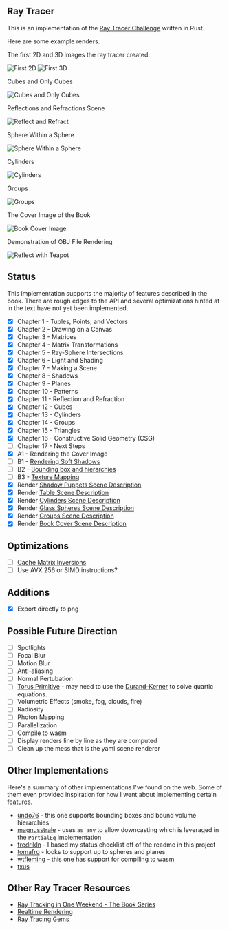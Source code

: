 ## Ray Tracer
This is an implementation of the [Ray Tracer Challenge](http://www.raytracerchallenge.com/) written in Rust.

Here are some example renders.

The first 2D and 3D images the ray tracer created.

![First 2D](images/007.png)
![First 3D](images/010.png)

Cubes and Only Cubes

![Cubes and Only Cubes](images/030.png)

Reflections and Refractions Scene

![Reflect and Refract](images/020.png)

Sphere Within a Sphere

![Sphere Within a Sphere](images/034.png)

Cylinders

![Cylinders](images/033.png)

Groups

![Groups](images/035.png)

The Cover Image of the Book

![Book Cover Image](images/032.png)

Demonstration of OBJ File Rendering

![Reflect with Teapot](images/026.png)

## Status

This implementation supports the majority of features described in the book. There are rough edges to the API and several optimizations hinted at in the text have not yet been implemented.

- [x] Chapter 1 - Tuples, Points, and Vectors
- [x] Chapter 2 - Drawing on a Canvas
- [x] Chapter 3 - Matrices
- [x] Chapter 4 - Matrix Transformations
- [x] Chapter 5 - Ray-Sphere Intersections
- [x] Chapter 6 - Light and Shading
- [x] Chapter 7 - Making a Scene
- [x] Chapter 8 - Shadows
- [x] Chapter 9 - Planes
- [x] Chapter 10 - Patterns
- [x] Chapter 11 - Reflection and Refraction
- [x] Chapter 12 - Cubes
- [x] Chapter 13 - Cylinders
- [x] Chapter 14 - Groups
- [x] Chapter 15 - Triangles
- [x] Chapter 16 - Constructive Solid Geometry (CSG)
- [ ] Chapter 17 - Next Steps
- [x] A1 - Rendering the Cover Image
- [ ] B1 - [Rendering Soft Shadows](http://www.raytracerchallenge.com/bonus/area-light.html)
- [ ] B2 - [Bounding box and hierarchies](http://www.raytracerchallenge.com/bonus/bounding-boxes.html)
- [ ] B3 - [Texture Mapping](http://www.raytracerchallenge.com/bonus/texture-mapping.html)
- [x] Render [Shadow Puppets Scene Description](https://forum.raytracerchallenge.com/thread/2/shadow-puppets-scene-description)
- [x] Render [Table Scene Description](https://forum.raytracerchallenge.com/thread/6/tables-scene-description)
- [x] Render [Cylinders Scene Description](https://forum.raytracerchallenge.com/thread/7/cylinders-scene-description)
- [x] Render [Glass Spheres Scene Description](https://forum.raytracerchallenge.com/thread/180/reproducing-before-fresnel-after-picture)
- [x] Render [Groups Scene Description](https://forum.raytracerchallenge.com/thread/13/groups-scene-description)
- [x] Render [Book Cover Scene Description](scenes/cover.yaml)

## Optimizations

- [ ] [Cache Matrix Inversions](https://forum.raytracerchallenge.com/thread/180/reproducing-before-fresnel-after-picture)
- [ ] Use AVX 256 or SIMD instructions?

## Additions

- [x] Export directly to png

## Possible Future Direction

- [ ] Spotlights
- [ ] Focal Blur
- [ ] Motion Blur
- [ ] Anti-aliasing
- [ ] Normal Pertubation
- [ ] [Torus Primitive](https://marcin-chwedczuk.github.io/ray-tracing-torus) - may need to use the [Durand-Kerner](https://en.wikipedia.org/wiki/Durand-Kerner_method) to solve quartic equations.
- [ ] Volumetric Effects (smoke, fog, clouds, fire)
- [ ] Radiosity
- [ ] Photon Mapping
- [ ] Parallelization
- [ ] Compile to wasm
- [ ] Display renders line by line as they are computed
- [ ] Clean up the mess that is the yaml scene renderer

## Other Implementations

Here's a summary of other implementations I've found on the web. Some of them even provided inspiration for how I went about implementing certain features.

* [undo76](https://github.com/undo76/raytracer-rust) - this one supports bounding boxes and bound volume hierarchies
* [magnusstrale](https://github.com/magnusstrale/raytracer) - uses `as_any` to allow downcasting which is leveraged in the `PartialEq` implementation
* [fredrikln](https://github.com/fredrikln/the-raytracer-challenge) - I based my status checklist off of the readme in this project
* [tomafro](https://github.com/tomafro/ray-tracer-challenge) - looks to support up to spheres and planes
* [wtfleming](https://github.com/wtfleming/rust-ray-tracer) - this one has support for compiling to wasm
* [txus](https://github.com/txus/rye)

## Other Ray Tracer Resources

* [Ray Tracking in One Weekend - The Book Series](https://raytracing.github.io/)
* [Realtime Rendering](http://www.realtimerendering.com/)
* [Ray Tracing Gems](http://www.realtimerendering.com/raytracinggems/)
